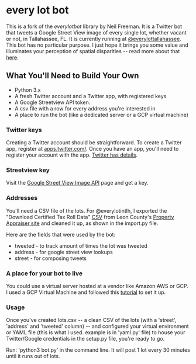 # every lot bot 

This is a fork of the *everylotbot* library by Neil Freeman. It is a Twitter bot that tweets a Google Street View image of every single lot, whether vacant or not, in Tallahassee, FL. It is currently running at [@everylottallahassee](https://twitter.com/everylotinTLH). This bot has no particular purpose. I just hope it brings you some value and illuminates your perception of spatial disparities -- read more about that [here](http://fakeisthenewreal.org/everylot/).

## What You'll Need to Build Your Own

* Python 3.x
* A fresh Twitter account and a Twitter app, with registered keys
* A Google Streetview API token.
* A csv file with a row for every address you're interested in
* A place to run the bot (like a dedicated server or a GCP virtual machine)

### Twitter keys

Creating a Twitter account should be straightforward. To create a Twitter app, register at [apps.twitter.com/](http://apps.twitter.com/). Once you have an app, you'll need to register your account with the app. [Twitter has details](https://dev.twitter.com/oauth/overview/application-owner-access-tokens).

### Streetview key

Visit the [Google Street View Image API](https://developers.google.com/maps/documentation/streetview/) page and get a key.

### Addresses

You'll need a CSV file of the lots. For @everylotintlh, I exported the "Download Certified Tax Roll Data" [CSV](https://www.leonpa.org/_dnn/Downloads/Downloads-Page) from Leon County's [Property Appraiser site](https://www.leonpa.org/_dnn/) and cleaned it up, as shown in the import.py file. 

Here are the fields that were used by the bot:
* tweeted - to track amount of times the lot was tweeted
* address - for google street view lookups
* street - for composing tweets

### A place for your bot to live

You could use a virtual server hosted at a vendor like Amazon AWS or GCP. I used a GCP Virtual Machine and followed this [tutorial](https://www.youtube.com/watch?v=2d5LzJNj46w) to set it up. 

### Usage
Once you've created lots.csv -- a clean CSV of the lots (with a 'street', 'address' and 'tweeted' column) -- and configured your virtual environment or YAML file (this is what I used. example is in 'yaml.py' file) to house your Twitter/Google credentials in the setup.py file, you're ready to go. 

Run: 
'python3 bot.py' in the command line. It will post 1 lot every 30 minutes until it runs out of lots.
